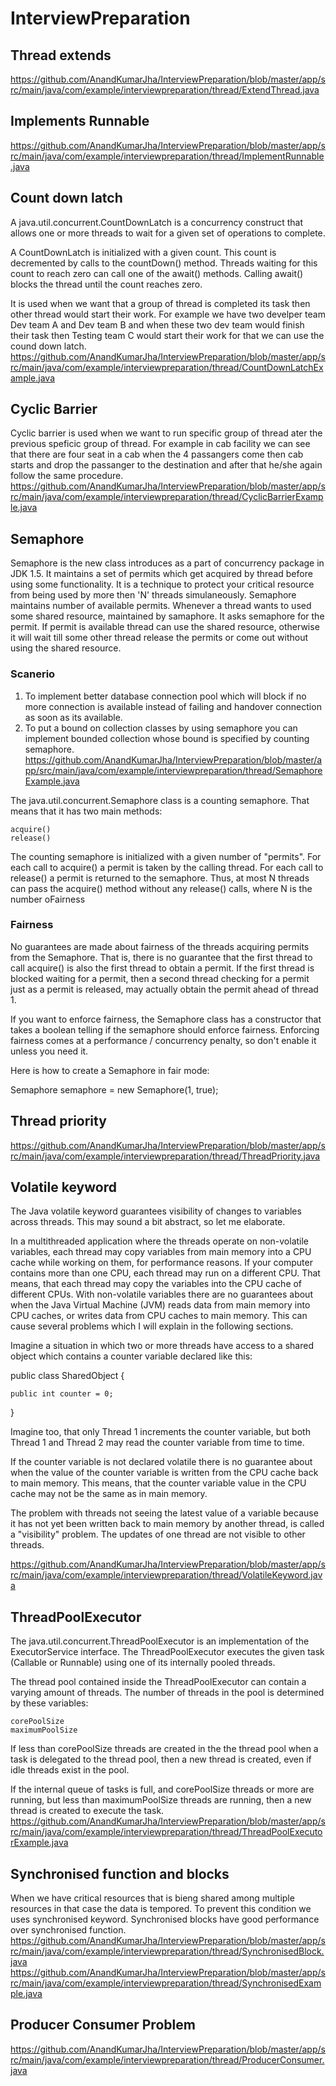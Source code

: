 # InterviewPreparation

## Thread extends
https://github.com/AnandKumarJha/InterviewPreparation/blob/master/app/src/main/java/com/example/interviewpreparation/thread/ExtendThread.java

## Implements Runnable
https://github.com/AnandKumarJha/InterviewPreparation/blob/master/app/src/main/java/com/example/interviewpreparation/thread/ImplementRunnable.java

## Count down latch
 A java.util.concurrent.CountDownLatch is a concurrency construct that allows one or more threads to wait for a given set of operations to complete.

A CountDownLatch is initialized with a given count. This count is decremented by calls to the countDown() method. Threads waiting for this count to reach zero can call one of the await() methods. Calling await() blocks the thread until the count reaches zero. 

It is used when we want that a group of thread is completed its task then other thread would start their work. For example we have two develper team 
Dev team A and Dev team B and when these two dev team would finish their task then Testing team C would start their work for that we can use the cound 
down latch.<Br />
https://github.com/AnandKumarJha/InterviewPreparation/blob/master/app/src/main/java/com/example/interviewpreparation/thread/CountDownLatchExample.java

## Cyclic Barrier
Cyclic barrier is used when we want to run specific group of thread ater the previous speficic group of thread. For example in cab facility we can see that there are four seat in a cab when the 4 passangers come then cab starts and drop the passanger to the destination and after that he/she again follow the same procedure.<br />
https://github.com/AnandKumarJha/InterviewPreparation/blob/master/app/src/main/java/com/example/interviewpreparation/thread/CyclicBarrierExample.java

## Semaphore
Semaphore is the new class introduces as a part of concurrency package in JDK 1.5. It maintains a set of permits which get acquired by thread before using some functionality.
It is a technique to protect your critical resource from being used by more then 'N' threads simulaneously. Semaphore maintains number of available permits. Whenever a thread wants to used some shared resource, maintained by samaphore. It asks semaphore for the permit. If permit is available thread can use the shared resource, otherwise it will wait till some other thread release the permits or come out without using the shared resource.

### Scanerio
1. To implement better database connection pool which will block if no more connection is available instead of failing and handover connection as soon as its available.
2. To put a bound on collection classes by using semaphore you can implement bounded collection whose bound is specified by counting semaphore.<br />
https://github.com/AnandKumarJha/InterviewPreparation/blob/master/app/src/main/java/com/example/interviewpreparation/thread/SemaphoreExample.java

 The java.util.concurrent.Semaphore class is a counting semaphore. That means that it has two main methods:

    acquire()
    release()

The counting semaphore is initialized with a given number of "permits". For each call to acquire() a permit is taken by the calling thread. For each call to release() a permit is returned to the semaphore. Thus, at most N threads can pass the acquire() method without any release() calls, where N is the number oFairness
 
### Fairness
No guarantees are made about fairness of the threads acquiring permits from the Semaphore. That is, there is no guarantee that the first thread to call acquire() is also the first thread to obtain a permit. If the first thread is blocked waiting for a permit, then a second thread checking for a permit just as a permit is released, may actually obtain the permit ahead of thread 1.

If you want to enforce fairness, the Semaphore class has a constructor that takes a boolean telling if the semaphore should enforce fairness. Enforcing fairness comes at a performance / concurrency penalty, so don't enable it unless you need it.

Here is how to create a Semaphore in fair mode:

Semaphore semaphore = new Semaphore(1, true);


## Thread priority
https://github.com/AnandKumarJha/InterviewPreparation/blob/master/app/src/main/java/com/example/interviewpreparation/thread/ThreadPriority.java

## Volatile keyword
 The Java volatile keyword guarantees visibility of changes to variables across threads. This may sound a bit abstract, so let me elaborate.

In a multithreaded application where the threads operate on non-volatile variables, each thread may copy variables from main memory into a CPU cache while working on them, for performance reasons. If your computer contains more than one CPU, each thread may run on a different CPU. That means, that each thread may copy the variables into the CPU cache of different CPUs. 
 With non-volatile variables there are no guarantees about when the Java Virtual Machine (JVM) reads data from main memory into CPU caches, or writes data from CPU caches to main memory. This can cause several problems which I will explain in the following sections.

Imagine a situation in which two or more threads have access to a shared object which contains a counter variable declared like this:

public class SharedObject {

    public int counter = 0;

}

Imagine too, that only Thread 1 increments the counter variable, but both Thread 1 and Thread 2 may read the counter variable from time to time.

If the counter variable is not declared volatile there is no guarantee about when the value of the counter variable is written from the CPU cache back to main memory. This means, that the counter variable value in the CPU cache may not be the same as in main memory. 

The problem with threads not seeing the latest value of a variable because it has not yet been written back to main memory by another thread, is called a "visibility" problem. The updates of one thread are not visible to other threads. 

https://github.com/AnandKumarJha/InterviewPreparation/blob/master/app/src/main/java/com/example/interviewpreparation/thread/VolatileKeyword.java

## ThreadPoolExecutor
 The java.util.concurrent.ThreadPoolExecutor is an implementation of the ExecutorService interface. The ThreadPoolExecutor executes the given task (Callable or Runnable) using one of its internally pooled threads.

The thread pool contained inside the ThreadPoolExecutor can contain a varying amount of threads. The number of threads in the pool is determined by these variables:

    corePoolSize
    maximumPoolSize

If less than corePoolSize threads are created in the the thread pool when a task is delegated to the thread pool, then a new thread is created, even if idle threads exist in the pool.

If the internal queue of tasks is full, and corePoolSize threads or more are running, but less than maximumPoolSize threads are running, then a new thread is created to execute the task.<br />
https://github.com/AnandKumarJha/InterviewPreparation/blob/master/app/src/main/java/com/example/interviewpreparation/thread/ThreadPoolExecutorExample.java

## Synchronised function and blocks
When we have critical resources that is bieng shared among multiple resources in that case the data is tempored. To prevent this condition we uses synchronised keyword. Synchronised blocks have good performance over synchronised function.<br />
https://github.com/AnandKumarJha/InterviewPreparation/blob/master/app/src/main/java/com/example/interviewpreparation/thread/SynchronisedBlock.java<br />
https://github.com/AnandKumarJha/InterviewPreparation/blob/master/app/src/main/java/com/example/interviewpreparation/thread/SynchronisedExample.java

## Producer Consumer Problem
https://github.com/AnandKumarJha/InterviewPreparation/blob/master/app/src/main/java/com/example/interviewpreparation/thread/ProducerConsumer.java
